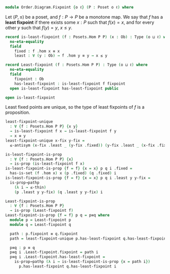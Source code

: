 <!--
```agda
open import Cat.Displayed.Total
open import Cat.Prelude

open import Order.Base
import Order.Reasoning as Poset
```
-->

```agda
module Order.Diagram.Fixpoint {o ℓ} (P : Poset o ℓ) where
```

<!--
```agda
open Total-hom
open Poset P
```
-->

Let $(P, \le)$ be a poset, and $f : P \to P$ be a monotone map. We say
that $f$ has a **least fixpoint** if there exists some $x : P$ such that
$f(x) = x$, and for every other $y$ such that $f(y) = y$, $x \le y$.

```agda
record is-least-fixpoint (f : Posets.Hom P P) (x : Ob) : Type (o ⊔ ℓ) where
  no-eta-equality
  field
    fixed : f .hom x ≡ x
    least : ∀ (y : Ob) → f .hom y ≡ y → x ≤ y

record Least-fixpoint (f : Posets.Hom P P) : Type (o ⊔ ℓ) where
  no-eta-equality
  field
    fixpoint : Ob
    has-least-fixpoint : is-least-fixpoint f fixpoint
  open is-least-fixpoint has-least-fixpoint public

open is-least-fixpoint
```

Least fixed points are unique, so the type of least fixpoints of $f$ is
a proposition.

```agda
least-fixpoint-unique
  : ∀ {f : Posets.Hom P P} {x y}
  → is-least-fixpoint f x → is-least-fixpoint f y
  → x ≡ y
least-fixpoint-unique x-fix y-fix =
  ≤-antisym (x-fix .least _ (y-fix .fixed)) (y-fix .least _ (x-fix .fixed))

is-least-fixpoint-is-prop
  : ∀ {f : Posets.Hom P P} {x}
  → is-prop (is-least-fixpoint f x)
is-least-fixpoint-is-prop {f = f} {x = x} p q i .fixed =
  has-is-set (f .hom x) x (p .fixed) (q .fixed) i
is-least-fixpoint-is-prop {f = f} {x = x} p q i .least y y-fix =
  is-prop→pathp
    (λ i → ≤-thin)
    (p .least y y-fix) (q .least y y-fix) i

Least-fixpoint-is-prop
  : ∀ {f : Posets.Hom P P}
  → is-prop (Least-fixpoint f)
Least-fixpoint-is-prop {f = f} p q = p≡q where
  module p = Least-fixpoint p
  module q = Least-fixpoint q

  path : p.fixpoint ≡ q.fixpoint
  path = least-fixpoint-unique p.has-least-fixpoint q.has-least-fixpoint

  p≡q : p ≡ q
  p≡q i .Least-fixpoint.fixpoint = path i
  p≡q i .Least-fixpoint.has-least-fixpoint =
    is-prop→pathp (λ i → is-least-fixpoint-is-prop {x = path i})
      p.has-least-fixpoint q.has-least-fixpoint i
```
